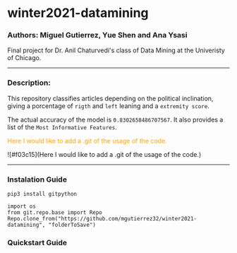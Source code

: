 # winter2021-datamining 

### Authors: Miguel Gutierrez, Yue Shen and Ana Ysasi

Final project for Dr. Anil Chaturvedi's class of Data Mining at the Univeristy of Chicago.

---

### Description:

This repository classifies articles depending on the political inclination, giving a porcentage of `rigth` and `left` leaning and a `extremity score`.

The actual accuracy of the model is `0.8302658486707567`. It also provides a list of the `Most Informative Features`.

<span style="color:orange;">Here I would like to add a .git of the usage of the code.</span>

![#f03c15](Here I would like to add a .git of the usage of the code.)

---

### Instalation Guide

```{python}
pip3 install gitpython

import os
from git.repo.base import Repo
Repo.clone_from("https://github.com/mgutierrez32/winter2021-datamining", "folderToSave")
```

### Quickstart Guide
